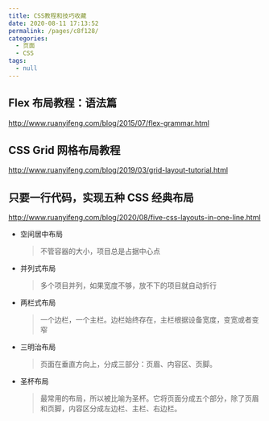 ```yaml
---
title: CSS教程和技巧收藏
date: 2020-08-11 17:13:52
permalink: /pages/c8f128/
categories: 
  - 页面
  - CSS
tags: 
  - null
---
```


## Flex 布局教程：语法篇

<http://www.ruanyifeng.com/blog/2015/07/flex-grammar.html>

## CSS Grid 网格布局教程

<http://www.ruanyifeng.com/blog/2019/03/grid-layout-tutorial.html>

## 只要一行代码，实现五种 CSS 经典布局

<http://www.ruanyifeng.com/blog/2020/08/five-css-layouts-in-one-line.html>

* 空间居中布局
  > 不管容器的大小，项目总是占据中心点
* 并列式布局
  > 多个项目并列，如果宽度不够，放不下的项目就自动折行
* 两栏式布局
  > 一个边栏，一个主栏。边栏始终存在，主栏根据设备宽度，变宽或者变窄
* 三明治布局
  > 页面在垂直方向上，分成三部分：页眉、内容区、页脚。
* 圣杯布局
  > 最常用的布局，所以被比喻为圣杯。它将页面分成五个部分，除了页眉和页脚，内容区分成左边栏、主栏、右边栏。
